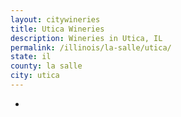 ```yaml
---
layout: citywineries
title: Utica Wineries
description: Wineries in Utica, IL
permalink: /illinois/la-salle/utica/
state: il
county: la salle
city: utica
---
```

-
